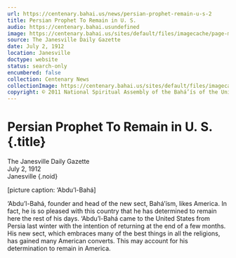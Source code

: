 ```yaml
---
url: https://centenary.bahai.us/news/persian-prophet-remain-u-s-2
title: Persian Prophet To Remain in U. S.
audio: https://centenary.bahai.usundefined
image: https://centenary.bahai.us/sites/default/files/imagecache/page-main-image/images/press_clippings/1912-07-02%2C%20Janesville%20Daily%20Gazette%2CPersian%20Prophet%20to%20Remain%20in%20US_.png
source: The Janesville Daily Gazette
date: July 2, 1912
location: Janesville
doctype: website
status: search-only
encumbered: false
collection: Centenary News
collectionImage: https://centenary.bahai.us/sites/default/files/imagecache/theme-image/main_image/abdulbaha-overview-small_0.jpg
copyright: © 2011 National Spiritual Assembly of the Bahá’ís of the United States
---
```



# Persian Prophet To Remain in U. S. {.title}

The Janesville Daily Gazette  
July 2, 1912  
Janesville
{.noid}  



\[picture caption: ‘Abdu’l-Bahá\]

‘Abdu’l-Bahá, founder and head of the new sect, Bahá’ísm, likes America. In fact, he is so pleased with this country that he has determined to remain here the rest of his days. ‘Abdu’l-Bahá came to the United States from Persia last winter with the intention of returning at the end of a few months. His new sect, which embraces many of the best things in all the religions, has gained many American converts. This may account for his determination to remain in America.
